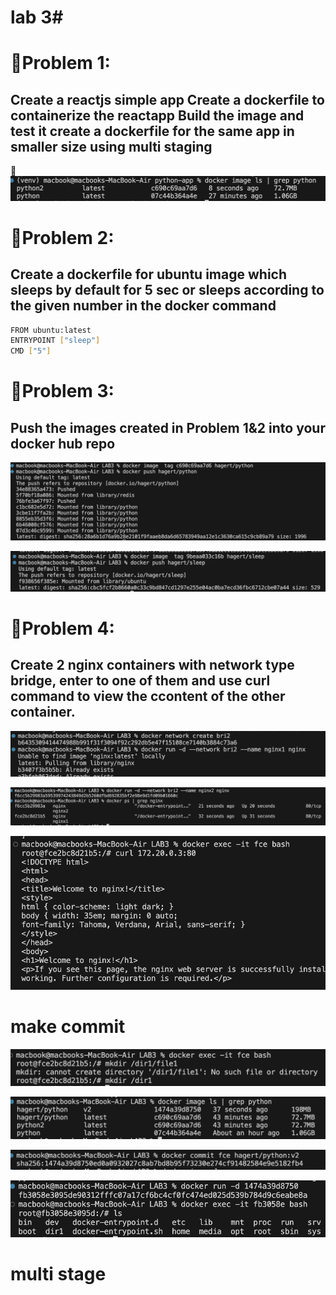 # lab 3#
# **📌Problem 1:**
## Create a reactjs simple app Create a dockerfile to containerize the reactapp Build the image and test it create a dockerfile for the same app in smaller size using multi staging

📸![Alt text](assets/pic1.png)


# **📌Problem 2:**
## Create a dockerfile for ubuntu image which sleeps by default for 5 sec or sleeps according to the given number in the docker command

```bash
FROM ubuntu:latest
ENTRYPOINT ["sleep"]
CMD ["5"]
```

# **📌Problem 3:**
## Push the images created in Problem 1&2 into your docker hub repo

![Alt text](assets/pic2.png)

![Alt text](assets/pic3.png)

# **📌Problem 4:**
## Create 2 nginx containers with network type bridge, enter to one of them and use curl command to view the ccontent of the other container.

![Alt text](assets/pic4.png)

![Alt text](assets/pic5.png)

![Alt text](assets/pic6.png)

# make commit 

![Alt text](assets/pic7.png)

![Alt text](assets/pic8.png)

![Alt text](assets/pic9.png)

![Alt text](assets/pic10.png)

# multi stage
